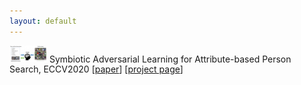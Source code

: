 ```yaml
---
layout: default
---
```

<img src="imgs/problem.png" alt="problem setting" width="60"> Symbiotic Adversarial Learning for Attribute-based Person Search, ECCV2020 [[paper](https://arxiv.org/abs/2007.09609)] [[project page](SAL.md)]
